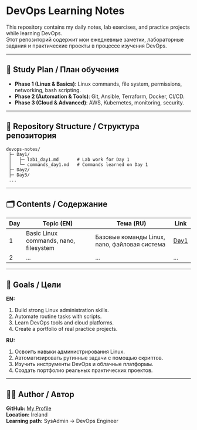 # DevOps Learning Notes

This repository contains my daily notes, lab exercises, and practice projects while learning DevOps.  
Этот репозиторий содержит мои ежедневные заметки, лабораторные задания и практические проекты в процессе изучения DevOps.

---

## 📅 Study Plan / План обучения

- **Phase 1 (Linux & Basics)**: Linux commands, file system, permissions, networking, bash scripting.
- **Phase 2 (Automation & Tools)**: Git, Ansible, Terraform, Docker, CI/CD.
- **Phase 3 (Cloud & Advanced)**: AWS, Kubernetes, monitoring, security.

---

## 📂 Repository Structure / Структура репозитория

```
devops-notes/
 ├─ Day1/
 │   ├─ lab1_day1.md       # Lab work for Day 1
 │   └─ commands_day1.md   # Commands learned on Day 1
 ├─ Day2/
 ├─ Day3/
 ...
```

---

## 🗂 Contents / Содержание

| Day | Topic (EN) | Тема (RU) | Link |
|-----|------------|-----------|------|
| 1   | Basic Linux commands, nano, filesystem | Базовые команды Linux, nano, файловая система | [Day1](Day1/) |
| 2   | ...        | ...       | ...  |

---

## 🎯 Goals / Цели

**EN:**  
1. Build strong Linux administration skills.  
2. Automate routine tasks with scripts.  
3. Learn DevOps tools and cloud platforms.  
4. Create a portfolio of real practice projects.  

**RU:**  
1. Освоить навыки администрирования Linux.  
2. Автоматизировать рутинные задачи с помощью скриптов.  
3. Изучить инструменты DevOps и облачные платформы.  
4. Создать портфолио реальных практических проектов.

---

## 🧑‍💻 Author / Автор
**GitHub:** [My Profile](https://github.com/YOUR_USERNAME)  
**Location:** Ireland  
**Learning path:** SysAdmin → DevOps Engineer
